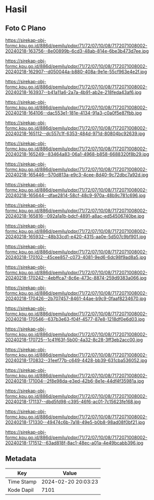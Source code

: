 # Hasil

## Foto C Plano

https://sirekap-obj-formc.kpu.go.id/886d/pemilu/pdpr/71/72/07/10/08/7172071008002-20240218-163756--8e00899b-6cd3-48ab-814e-6be3b473d7ee.jpg

https://sirekap-obj-formc.kpu.go.id/886d/pemilu/pdpr/71/72/07/10/08/7172071008002-20240218-162907--d050044a-b880-408a-9e1e-55cf963e4e2f.jpg

https://sirekap-obj-formc.kpu.go.id/886d/pemilu/pdpr/71/72/07/10/08/7172071008002-20240218-163937--b41a11a6-2a7a-4b91-ab2e-218feda43af6.jpg

https://sirekap-obj-formc.kpu.go.id/886d/pemilu/pdpr/71/72/07/10/08/7172071008002-20240218-164106--dac553e1-181e-4134-91a3-c0a0f5e87fbb.jpg

https://sirekap-obj-formc.kpu.go.id/886d/pemilu/pdpr/71/72/07/10/08/7172071008002-20240218-165112--dc557c1f-6353-484d-971d-80804bc92639.jpg

https://sirekap-obj-formc.kpu.go.id/886d/pemilu/pdpr/71/72/07/10/08/7172071008002-20240218-165249--83464a83-06a1-4968-b858-6688320f8b29.jpg

https://sirekap-obj-formc.kpu.go.id/886d/pemilu/pdpr/71/72/07/10/08/7172071008002-20240218-165446--570d813a-e9c3-4cee-8d40-9c72dbc7a92d.jpg

https://sirekap-obj-formc.kpu.go.id/886d/pemilu/pdpr/71/72/07/10/08/7172071008002-20240218-165644--dfae2814-58cf-48c9-970a-48b9c781c696.jpg

https://sirekap-obj-formc.kpu.go.id/886d/pemilu/pdpr/71/72/07/10/08/7172071008002-20240218-165816--092a1a1b-bdcf-4891-a8ac-ed54506740be.jpg

https://sirekap-obj-formc.kpu.go.id/886d/pemilu/pdpr/71/72/07/10/08/7172071008002-20240218-165932--48b33cd1-e420-4315-aa0e-5d507c9bf901.jpg

https://sirekap-obj-formc.kpu.go.id/886d/pemilu/pdpr/71/72/07/10/08/7172071008002-20240218-170102--45cee857-c073-4081-9ed6-6dc98f9ad8a5.jpg

https://sirekap-obj-formc.kpu.go.id/886d/pemilu/pdpr/71/72/07/10/08/7172071008002-20240218-170242--4ebffca7-8c6e-473c-8874-259d9383a066.jpg

https://sirekap-obj-formc.kpu.go.id/886d/pemilu/pdpr/71/72/07/10/08/7172071008002-20240218-170426--2b707457-8461-44ae-b9c9-0faaf8234670.jpg

https://sirekap-obj-formc.kpu.go.id/886d/pemilu/pdpr/71/72/07/10/08/7172071008002-20240218-170546--637b3e63-f04f-4577-87e8-1218df0e6d03.jpg

https://sirekap-obj-formc.kpu.go.id/886d/pemilu/pdpr/71/72/07/10/08/7172071008002-20240218-170725--1c41f63f-5b00-4a32-8c28-3ff3eb2acc00.jpg

https://sirekap-obj-formc.kpu.go.id/886d/pemilu/pdpr/71/72/07/10/08/7172071008002-20240218-170832--31eef77b-c649-4428-bb39-631cba536052.jpg

https://sirekap-obj-formc.kpu.go.id/886d/pemilu/pdpr/71/72/07/10/08/7172071008002-20240218-171004--2f8e98da-e3ed-42b6-8e1e-44df4f35981a.jpg

https://sirekap-obj-formc.kpu.go.id/886d/pemilu/pdpr/71/72/07/10/08/7172071008002-20240218-171137--dbd5fd98-c395-46f6-ac01-7c15623fe168.jpg

https://sirekap-obj-formc.kpu.go.id/886d/pemilu/pdpr/71/72/07/10/08/7172071008002-20240218-171330--49474c6b-7a18-49e5-b0b8-98ad08f0bf21.jpg

https://sirekap-obj-formc.kpu.go.id/886d/pemilu/pdpr/71/72/07/10/08/7172071008002-20240218-171512--63ad818f-8ac1-48ec-a01a-4e49bcabb396.jpg


## Metadata

| Key        | Value               |
| ---------- | ------------------- |
| Time Stamp | 2024-02-20 20:03:23 |
| Kode Dapil | 7101                |



